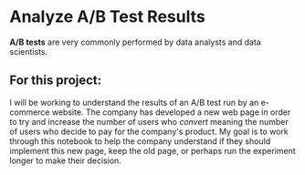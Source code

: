 # Analyze A/B Test Results

**A/B tests** are very commonly performed by data analysts and data scientists.

## For this project:
I will be working to understand the results of an A/B test run by an e-commerce website.
The company has developed a new web page in order to try and increase the number of users who _convert_
meaning the number of users who decide to pay for the company's product.
My goal is to work through this notebook to help the company understand if they should implement this new page,
keep the old page, or perhaps run the experiment longer to make their decision.
